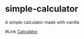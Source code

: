 # simple-calculator
A simple calculator made with vanilla 

#Link
[Calculator](https://deadro22.github.io/simple-calculator)
